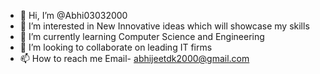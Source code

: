 - 👋 Hi, I’m @Abhi03032000
- 👀 I’m interested in New Innovative ideas which will showcase my skills
- 🌱 I’m currently learning Computer Science and Engineering
- 💞️ I’m looking to collaborate on leading IT firms
- 📫 How to reach me 
    Email- abhijeetdk2000@gmail.com

<!---
Abhi03032000/Abhi03032000 is a ✨ special ✨ repository because its `README.md` (this file) appears on your GitHub profile.
You can click the Preview link to take a look at your changes.
--->
